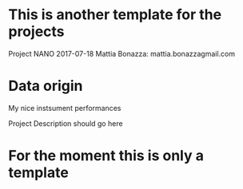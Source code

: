 # This is another template for the projects
Project NANO
2017-07-18
Mattia Bonazza: mattia.bonazza<at>gmail.com

# Data origin
My nice instsument performances

Project Description should go here
# For the moment this is only a template
